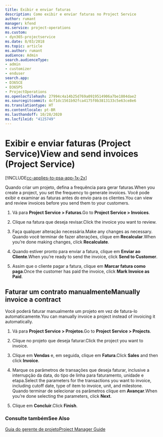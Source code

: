 ```yaml
---
title: Exibir e enviar faturas
description: Como exibir e enviar faturas no Project Service
author: rumant
manager: kfend
ms.service: project-operations
ms.custom:
- dyn365-projectservice
ms.date: 8/03/2018
ms.topic: article
ms.author: rumant
audience: Admin
search.audienceType:
- admin
- customizer
- enduser
search.app:
- D365CE
- D365PS
- ProjectOperations
ms.openlocfilehash: 27994c4a14b25d769a0919514906a7be1804dae2
ms.sourcegitcommit: 4cf1dc1561b92fca4175f0b3813133c5e63ce8e6
ms.translationtype: HT
ms.contentlocale: pt-BR
ms.lasthandoff: 10/28/2020
ms.locfileid: "4125749"
---
```

# <a name="view-and-send-invoices-project-service"></a><span data-ttu-id="cabc1-103">Exibir e enviar faturas (Project Service)</span><span class="sxs-lookup"><span data-stu-id="cabc1-103">View and send invoices (Project Service)</span></span>

[!INCLUDE[cc-applies-to-psa-app-1x-2x](../includes/cc-applies-to-psa-app-1x-2x.md)]

<span data-ttu-id="cabc1-104">Quando criar um projeto, defina a frequência para gerar faturas.</span><span class="sxs-lookup"><span data-stu-id="cabc1-104">When you create a project, you set the frequency to generate invoices.</span></span> <span data-ttu-id="cabc1-105">Você pode exibir e examinar as faturas antes do envio para os clientes.</span><span class="sxs-lookup"><span data-stu-id="cabc1-105">You can view and review invoices before you send them to your customers.</span></span>  
  
1.  <span data-ttu-id="cabc1-106">Vá para **Project Service > Faturas**.</span><span class="sxs-lookup"><span data-stu-id="cabc1-106">Go to **Project Service > Invoices**.</span></span>  
  
2.  <span data-ttu-id="cabc1-107">Clique na fatura que deseja revisar.</span><span class="sxs-lookup"><span data-stu-id="cabc1-107">Click the invoice you want to review.</span></span>  
  
3.  <span data-ttu-id="cabc1-108">Faça qualquer alteração necessária.</span><span class="sxs-lookup"><span data-stu-id="cabc1-108">Make any changes as necessary.</span></span> <span data-ttu-id="cabc1-109">Quando você terminar de fazer alterações, clique em **Recalcular**.</span><span class="sxs-lookup"><span data-stu-id="cabc1-109">When you’re done making changes, click **Recalculate**.</span></span>  
  
4.  <span data-ttu-id="cabc1-110">Quando estiver pronto para enviar a fatura, clique em **Enviar ao Cliente**.</span><span class="sxs-lookup"><span data-stu-id="cabc1-110">When you’re ready to send the invoice, click **Send to Customer**.</span></span>  
  
5.  <span data-ttu-id="cabc1-111">Assim que o cliente pagar a fatura, clique em **Marcar fatura como paga**.</span><span class="sxs-lookup"><span data-stu-id="cabc1-111">Once the customer has paid the invoice, click **Mark Invoice as Paid**.</span></span>  
  
## <a name="manually-invoice-a-contract"></a><span data-ttu-id="cabc1-112">Faturar um contrato manualmente</span><span class="sxs-lookup"><span data-stu-id="cabc1-112">Manually invoice a contract</span></span>  
 <span data-ttu-id="cabc1-113">Você poderá faturar manualmente um projeto em vez de fatura-lo automaticamente.</span><span class="sxs-lookup"><span data-stu-id="cabc1-113">You can manually invoice a project instead of invoicing it automatically.</span></span>  
  
1.  <span data-ttu-id="cabc1-114">Vá para **Project Service > Projetos**.</span><span class="sxs-lookup"><span data-stu-id="cabc1-114">Go to **Project Service > Projects**.</span></span>  
  
2.  <span data-ttu-id="cabc1-115">Clique no projeto que deseja faturar.</span><span class="sxs-lookup"><span data-stu-id="cabc1-115">Click the project you want to invoice.</span></span>  
  
3.  <span data-ttu-id="cabc1-116">Clique em **Vendas** e, em seguida, clique em **Fatura**.</span><span class="sxs-lookup"><span data-stu-id="cabc1-116">Click **Sales** and then click **Invoice**.</span></span>  
  
4.  <span data-ttu-id="cabc1-117">Marque os parâmetros de transações que deseja faturar, inclusive a interrupção da data, do tipo de linha para faturamento, unidade e etapa.</span><span class="sxs-lookup"><span data-stu-id="cabc1-117">Select the parameters for the transactions you want to invoice, including cutoff date, type of item to invoice, unit, and milestone.</span></span> <span data-ttu-id="cabc1-118">Quando terminar de selecionar os parâmetros clique em **Avançar**.</span><span class="sxs-lookup"><span data-stu-id="cabc1-118">When you’re done selecting the parameters, click **Next**.</span></span>  
  
5.  <span data-ttu-id="cabc1-119">Clique em **Concluir**.</span><span class="sxs-lookup"><span data-stu-id="cabc1-119">Click **Finish**.</span></span>  
  
### <a name="see-also"></a><span data-ttu-id="cabc1-120">Consulte também</span><span class="sxs-lookup"><span data-stu-id="cabc1-120">See Also</span></span>  
 [<span data-ttu-id="cabc1-121">Guia do gerente de projeto</span><span class="sxs-lookup"><span data-stu-id="cabc1-121">Project Manager Guide</span></span>](../psa/project-manager-guide.md)
